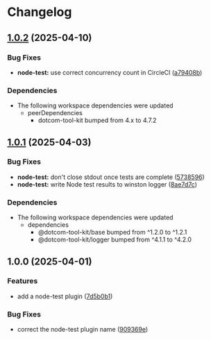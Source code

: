 # Changelog

## [1.0.2](https://github.com/Financial-Times/dotcom-tool-kit/compare/node-test-v1.0.1...node-test-v1.0.2) (2025-04-10)


### Bug Fixes

* **node-test:** use correct concurrency count in CircleCI ([a79408b](https://github.com/Financial-Times/dotcom-tool-kit/commit/a79408bde27521be5534842627b4ddfaef8119ce))


### Dependencies

* The following workspace dependencies were updated
  * peerDependencies
    * dotcom-tool-kit bumped from 4.x to 4.7.2

## [1.0.1](https://github.com/Financial-Times/dotcom-tool-kit/compare/node-test-v1.0.0...node-test-v1.0.1) (2025-04-03)


### Bug Fixes

* **node-test:** don't close stdout once tests are complete ([5738596](https://github.com/Financial-Times/dotcom-tool-kit/commit/573859645373eebdaa93955e0b8159c9c352fe50))
* **node-test:** write Node test results to winston logger ([8ae7d7c](https://github.com/Financial-Times/dotcom-tool-kit/commit/8ae7d7cfb4fd456f3d473c8ac7836bd4ed3c42ac))


### Dependencies

* The following workspace dependencies were updated
  * dependencies
    * @dotcom-tool-kit/base bumped from ^1.2.0 to ^1.2.1
    * @dotcom-tool-kit/logger bumped from ^4.1.1 to ^4.2.0

## 1.0.0 (2025-04-01)


### Features

* add a node-test plugin ([7d5b0b1](https://github.com/Financial-Times/dotcom-tool-kit/commit/7d5b0b190d5d9edc95b9eba68a6f0b13a739d63f))


### Bug Fixes

* correct the node-test plugin name ([909369e](https://github.com/Financial-Times/dotcom-tool-kit/commit/909369ebecfddd7da9e3df8c699e5da7f03e23f9))

